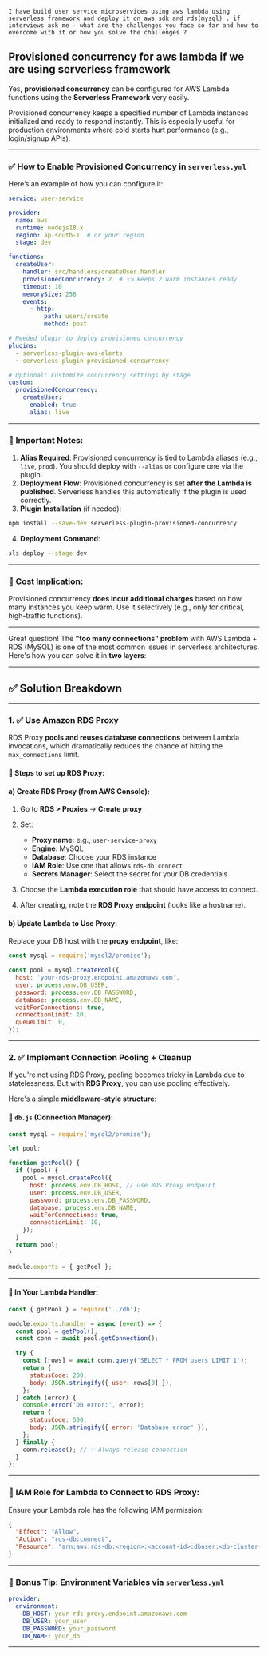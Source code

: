 `I have build user service microservices using aws lambda using serverless framework and deploy it on aws sdk and rds(mysql) . if interviews ask me - what are the challenges you face so far and how to overcome with it or how you solve the challenges ?`


## Provisioned concurrency for aws lambda if we are using serverless framework

Yes, **provisioned concurrency** can be configured for AWS Lambda functions using the **Serverless Framework** very easily.

Provisioned concurrency keeps a specified number of Lambda instances initialized and ready to respond instantly. This is especially useful for production environments where cold starts hurt performance (e.g., login/signup APIs).

---

### ✅ How to Enable Provisioned Concurrency in `serverless.yml`

Here’s an example of how you can configure it:

```yaml
service: user-service

provider:
  name: aws
  runtime: nodejs18.x
  region: ap-south-1  # or your region
  stage: dev

functions:
  createUser:
    handler: src/handlers/createUser.handler
    provisionedConcurrency: 2  # 👈 keeps 2 warm instances ready
    timeout: 10
    memorySize: 256
    events:
      - http:
          path: users/create
          method: post

# Needed plugin to deploy provisioned concurrency
plugins:
  - serverless-plugin-aws-alerts
  - serverless-plugin-provisioned-concurrency

# Optional: Customize concurrency settings by stage
custom:
  provisionedConcurrency:
    createUser:
      enabled: true
      alias: live
```

---

### 🔧 Important Notes:

1. **Alias Required**: Provisioned concurrency is tied to Lambda aliases (e.g., `live`, `prod`). You should deploy with `--alias` or configure one via the plugin.
2. **Deployment Flow**: Provisioned concurrency is set **after the Lambda is published**. Serverless handles this automatically if the plugin is used correctly.
3. **Plugin Installation** (if needed):

```bash
npm install --save-dev serverless-plugin-provisioned-concurrency
```

4. **Deployment Command**:

```bash
sls deploy --stage dev
```

---

### 📌 Cost Implication:
Provisioned concurrency **does incur additional charges** based on how many instances you keep warm. Use it selectively (e.g., only for critical, high-traffic functions).

---

Great question! The **"too many connections" problem** with AWS Lambda + RDS (MySQL) is one of the most common issues in serverless architectures. Here's how you can solve it in **two layers**:

---

## ✅ **Solution Breakdown**

---

### 1. ✅ Use **Amazon RDS Proxy**
RDS Proxy **pools and reuses database connections** between Lambda invocations, which dramatically reduces the chance of hitting the `max_connections` limit.

#### 🔧 Steps to set up RDS Proxy:

#### a) **Create RDS Proxy** (from AWS Console):
1. Go to **RDS > Proxies** → **Create proxy**
2. Set:
   - **Proxy name**: e.g., `user-service-proxy`
   - **Engine**: MySQL
   - **Database**: Choose your RDS instance
   - **IAM Role**: Use one that allows `rds-db:connect`
   - **Secrets Manager**: Select the secret for your DB credentials

3. Choose the **Lambda execution role** that should have access to connect.

4. After creating, note the **RDS Proxy endpoint** (looks like a hostname).

#### b) **Update Lambda to Use Proxy**:
Replace your DB host with the **proxy endpoint**, like:

```js
const mysql = require('mysql2/promise');

const pool = mysql.createPool({
  host: 'your-rds-proxy.endpoint.amazonaws.com',
  user: process.env.DB_USER,
  password: process.env.DB_PASSWORD,
  database: process.env.DB_NAME,
  waitForConnections: true,
  connectionLimit: 10,
  queueLimit: 0,
});
```

---

### 2. ✅ Implement Connection Pooling + Cleanup

If you're not using RDS Proxy, pooling becomes tricky in Lambda due to statelessness. But with **RDS Proxy**, you can use pooling effectively.

Here's a simple **middleware-style structure**:

#### 🔧 `db.js` (Connection Manager):

```js
const mysql = require('mysql2/promise');

let pool;

function getPool() {
  if (!pool) {
    pool = mysql.createPool({
      host: process.env.DB_HOST, // use RDS Proxy endpoint
      user: process.env.DB_USER,
      password: process.env.DB_PASSWORD,
      database: process.env.DB_NAME,
      waitForConnections: true,
      connectionLimit: 10,
    });
  }
  return pool;
}

module.exports = { getPool };
```

---

#### 🧩 In Your Lambda Handler:

```js
const { getPool } = require('../db');

module.exports.handler = async (event) => {
  const pool = getPool();
  const conn = await pool.getConnection();

  try {
    const [rows] = await conn.query('SELECT * FROM users LIMIT 1');
    return {
      statusCode: 200,
      body: JSON.stringify({ user: rows[0] }),
    };
  } catch (error) {
    console.error('DB error:', error);
    return {
      statusCode: 500,
      body: JSON.stringify({ error: 'Database error' }),
    };
  } finally {
    conn.release(); // 💡 Always release connection
  }
};
```

---

### 🔐 IAM Role for Lambda to Connect to RDS Proxy:

Ensure your Lambda role has the following IAM permission:

```json
{
  "Effect": "Allow",
  "Action": "rds-db:connect",
  "Resource": "arn:aws:rds-db:<region>:<account-id>:dbuser:<db-cluster-id>/<username>"
}
```

---

### 🔁 Bonus Tip: Environment Variables via `serverless.yml`

```yaml
provider:
  environment:
    DB_HOST: your-rds-proxy.endpoint.amazonaws.com
    DB_USER: your_user
    DB_PASSWORD: your_password
    DB_NAME: your_db
```

---